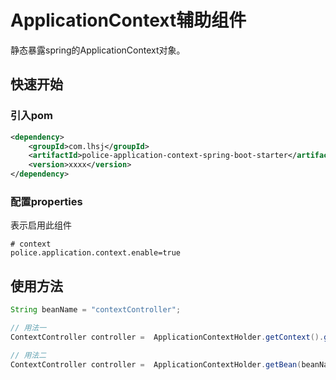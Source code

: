 #  ApplicationContext辅助组件

静态暴露spring的ApplicationContext对象。

## 快速开始

### 引入pom

```xml
<dependency>
    <groupId>com.lhsj</groupId>
    <artifactId>police-application-context-spring-boot-starter</artifactId>
    <version>xxxx</version>
</dependency>
```

### 配置properties

表示启用此组件

```properties
# context
police.application.context.enable=true
```

## 使用方法

```java
String beanName = "contextController";

// 用法一
ContextController controller =  ApplicationContextHolder.getContext().getBean(beanName);

// 用法二
ContextController controller =  ApplicationContextHolder.getBean(beanName);
```